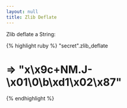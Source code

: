 ```yaml
---
layout: null
title: Zlib Deflate
---
```


Zlib deflate a String:

{% highlight ruby %}
"secret".zlib_deflate
# => "x\x9c+NM.J-\x01\0\b\xd1\x02\x87"
{% endhighlight %}
